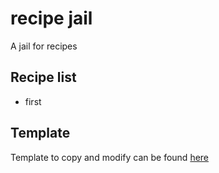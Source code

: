 # recipe jail
 
A jail for recipes

## Recipe list

* first

## Template

Template to copy and modify can be found [here](https://github.com/arejayelle/recipe-jail/blob/main/template.md)
